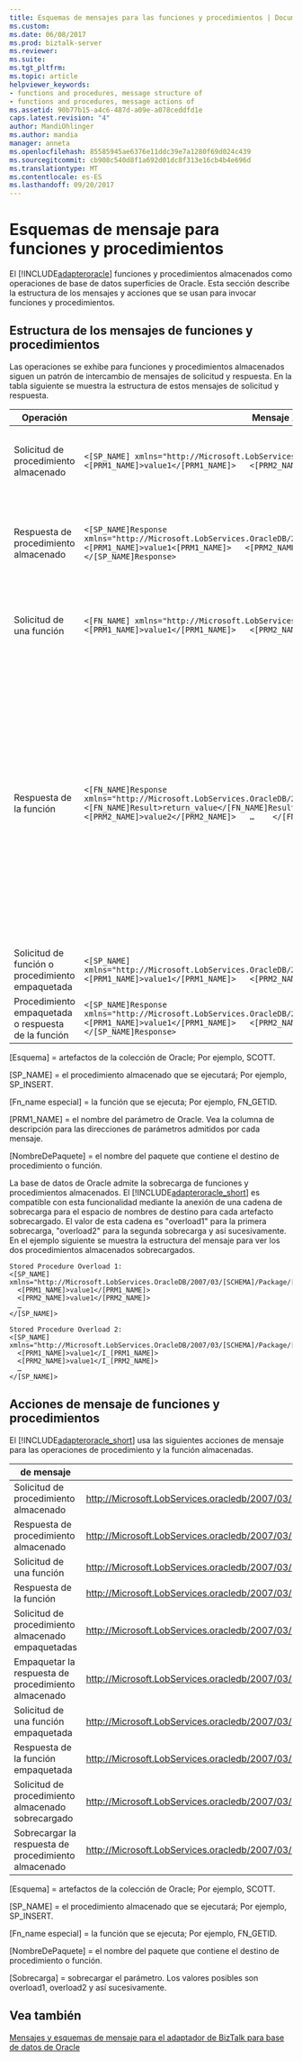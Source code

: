 ```yaml
---
title: Esquemas de mensajes para las funciones y procedimientos | Documentos de Microsoft
ms.custom: 
ms.date: 06/08/2017
ms.prod: biztalk-server
ms.reviewer: 
ms.suite: 
ms.tgt_pltfrm: 
ms.topic: article
helpviewer_keywords:
- functions and procedures, message structure of
- functions and procedures, message actions of
ms.assetid: 90b77b15-a4c6-487d-a09e-a078ceddfd1e
caps.latest.revision: "4"
author: MandiOhlinger
ms.author: mandia
manager: anneta
ms.openlocfilehash: 85585945ae6376e11ddc39e7a1280f69d024c439
ms.sourcegitcommit: cb908c540d8f1a692d01dc8f313e16cb4b4e696d
ms.translationtype: MT
ms.contentlocale: es-ES
ms.lasthandoff: 09/20/2017
---
```

# <a name="message-schemas-for-functions-and-procedures"></a>Esquemas de mensaje para funciones y procedimientos
El [!INCLUDE[adapteroracle](../../includes/adapteroracle-md.md)] funciones y procedimientos almacenados como operaciones de base de datos superficies de Oracle. Esta sección describe la estructura de los mensajes y acciones que se usan para invocar funciones y procedimientos.  
  
## <a name="message-structure-of-functions-and-procedures"></a>Estructura de los mensajes de funciones y procedimientos  
 Las operaciones se exhibe para funciones y procedimientos almacenados siguen un patrón de intercambio de mensajes de solicitud y respuesta. En la tabla siguiente se muestra la estructura de estos mensajes de solicitud y respuesta.  
  
|Operación|Mensaje XML|Description|  
|---------------|-----------------|-----------------|  
|Solicitud de procedimiento almacenado|`<[SP_NAME] xmlns="http://Microsoft.LobServices.OracleDB/2007/03/[SCHEMA]/Procedure">   <[PRM1_NAME]>value1</[PRM1_NAME]>   <[PRM2_NAME]>value2</[PRM2_NAME]>   … </[SP_NAME]>`|Admite parámetros IN de Oracle y en espera en el cuerpo del mensaje|  
|Respuesta de procedimiento almacenado|`<[SP_NAME]Response xmlns="http://Microsoft.LobServices.OracleDB/2007/03/[SCHEMA]/Procedure">   <[PRM1_NAME]>value1<[PRM1_NAME]>   <[PRM2_NAME]>value2</[PRM2_NAME]>   … </[SP_NAME]Response>`|Es compatible con los parámetros OUT de Oracle y en espera en el cuerpo del mensaje|  
|Solicitud de una función|`<[FN_NAME] xmlns="http://Microsoft.LobServices.OracleDB/2007/03/[SCHEMA]/Function">   <[PRM1_NAME]>value1</[PRM1_NAME]>   <[PRM2_NAME]>value2</[PRM2_NAME]>   … </[FN_NAME]>`|Admite parámetros IN de Oracle y en espera en el cuerpo del mensaje|  
|Respuesta de la función|`<[FN_NAME]Response xmlns="http://Microsoft.LobServices.OracleDB/2007/03/[SCHEMA]/Function">   <[FN_NAME]Result>return_value</[FN_NAME]Result>   <[PRM1_NAME]>value1</[PRM1_NAME]>   <[PRM2_NAME]>value2</[PRM2_NAME]>   …    </[FN_NAME]Response>`|Es compatible con los parámetros OUT de Oracle y en espera en el cuerpo del mensaje<br /><br /> -El valor devuelto de función se devuelve en el \<[fn_name especial] resultado > elemento. Este es el primer elemento en el mensaje de respuesta. Se trata de antes de los parámetros.|  
|Solicitud de función o procedimiento empaquetada|`<[SP_NAME] xmlns="http://Microsoft.LobServices.OracleDB/2007/03/[SCHEMA]/Package/[PACKAGE_NAME]">   <[PRM1_NAME]>value1</[PRM1_NAME]>   <[PRM2_NAME]>value2</[PRM2_NAME]>   … </[SP_NAME]>`|Igual que la función o procedimiento almacenado|  
|Procedimiento empaquetada o respuesta de la función|`<[SP_NAME]Response xmlns="http://Microsoft.LobServices.OracleDB/2007/03/[SCHEMA]/Package/[PACKAGE_NAME]">   <[PRM1_NAME]>value1</[PRM1_NAME]>   <[PRM2_NAME]>value2</[PRM2_NAME]>   … </[SP_NAME]Response>`|Igual que la función o procedimiento almacenado|  
  
 [Esquema] = artefactos de la colección de Oracle; Por ejemplo, SCOTT.  
  
 [SP_NAME] = el procedimiento almacenado que se ejecutará; Por ejemplo, SP_INSERT.  
  
 [Fn_name especial] = la función que se ejecuta; Por ejemplo, FN_GETID.  
  
 [PRM1_NAME] = el nombre del parámetro de Oracle. Vea la columna de descripción para las direcciones de parámetros admitidos por cada mensaje.  
  
 [NombreDePaquete] = el nombre del paquete que contiene el destino de procedimiento o función.  
  
 La base de datos de Oracle admite la sobrecarga de funciones y procedimientos almacenados. El [!INCLUDE[adapteroracle_short](../../includes/adapteroracle-short-md.md)] es compatible con esta funcionalidad mediante la anexión de una cadena de sobrecarga para el espacio de nombres de destino para cada artefacto sobrecargado. El valor de esta cadena es "overload1" para la primera sobrecarga, "overload2" para la segunda sobrecarga y así sucesivamente. En el ejemplo siguiente se muestra la estructura del mensaje para ver los dos procedimientos almacenados sobrecargados.  
  
```  
Stored Procedure Overload 1:  
<[SP_NAME] xmlns="http://Microsoft.LobServices.OracleDB/2007/03/[SCHEMA]/Package/[PACKAGE_NAME]/[SP_NAME]/overload1">    
  <[PRM1_NAME]>value1</[PRM1_NAME]>  
  <[PRM2_NAME]>value1</[PRM2_NAME]>  
  …  
</[SP_NAME]>  
  
Stored Procedure Overload 2:  
<[SP_NAME] xmlns="http://Microsoft.LobServices.OracleDB/2007/03/[SCHEMA]/Package/[PACKAGE_NAME]/[SP_NAME]/overload2">    
  <[PRM1_NAME]>value1</I_[PRM1_NAME]>  
  <[PRM2_NAME]>value1</I_[PRM2_NAME]>  
  …  
</[SP_NAME]>  
```  
  
## <a name="message-actions-of-functions-and-procedures"></a>Acciones de mensaje de funciones y procedimientos  
 El [!INCLUDE[adapteroracle_short](../../includes/adapteroracle-short-md.md)] usa las siguientes acciones de mensaje para las operaciones de procedimiento y la función almacenadas.  
  
|de mensaje|Acción|Ejemplo|  
|-------------|------------|-------------|  
|Solicitud de procedimiento almacenado|http://Microsoft.LobServices.oracledb/2007/03/[esquema]/Procedure/[SP_NAME]|http://Microsoft.LobServices.oracledb/2007/03/Scott/Procedure/SP_INSERT|  
|Respuesta de procedimiento almacenado|http://Microsoft.LobServices.oracledb/2007/03/[esquema]/Procedure/[SP_NAME]/respuesta|http://Microsoft.LobServices.oracledb/2007/03/Scott/Procedure/SP_INSERT/Response|  
|Solicitud de una función|http://Microsoft.LobServices.oracledb/2007/03/[esquema]/Function/[fn_nameespecial]|http://Microsoft.LobServices.oracledb/2007/03/Scott/Function/FN_GETID|  
|Respuesta de la función|http://Microsoft.LobServices.oracledb/2007/03/[esquema]/Function/[fn_nameespecial]/respuesta|http://Microsoft.LobServices.oracledb/2007/03/Scott/Function/FN_GETID/Response|  
|Solicitud de procedimiento almacenado empaquetadas|http://Microsoft.LobServices.oracledb/2007/03/[esquema]/Package/[nombreDePaquete]/[SP_NAME]|http://Microsoft.LobServices.oracledb/2007/03/Scott/Package/Customer/SP_INSERT|  
|Empaquetar la respuesta de procedimiento almacenado|http://Microsoft.LobServices.oracledb/2007/03/[esquema]/Package/[nombreDePaquete]/[SP_NAME]/respuesta|http://Microsoft.LobServices.oracledb/2007/03/Scott/Package/Customer/SP_INSERT/Response|  
|Solicitud de una función empaquetada|http://Microsoft.LobServices.oracledb/2007/03/[esquema]/Package/[nombreDePaquete]/[fn_nameespecial]|http://Microsoft.LobServices.oracledb/2007/03/Scott/Package/Customer/FN_GETID|  
|Respuesta de la función empaquetada|http://Microsoft.LobServices.oracledb/2007/03/[esquema]/Package/[nombreDePaquete]/[fn_nameespecial]/respuesta|http://Microsoft.LobServices.oracledb/2007/03/Scott/Package/Customer/FN_GETID/Response|  
|Solicitud de procedimiento almacenado sobrecargado|http://Microsoft.LobServices.oracledb/2007/03/[esquema]/Procedure/[SP_NAME]/[sobrecarga]|http://Microsoft.LobServices.oracledb/2007/03/Scott/Procedure/SP_INSERT/overload1|  
|Sobrecargar la respuesta de procedimiento almacenado|http://Microsoft.LobServices.oracledb/2007/03/[esquema]/Procedure/[SP_NAME]/[sobrecarga]/respuesta|http://Microsoft.LobServices.oracledb/2007/03/Scott/Procedure/SP_INSERT/overload1/Response|  
  
 [Esquema] = artefactos de la colección de Oracle; Por ejemplo, SCOTT.  
  
 [SP_NAME] = el procedimiento almacenado que se ejecutará; Por ejemplo, SP_INSERT.  
  
 [Fn_name especial] = la función que se ejecuta; Por ejemplo, FN_GETID.  
  
 [NombreDePaquete] = el nombre del paquete que contiene el destino de procedimiento o función.  
  
 [Sobrecarga] = sobrecargar el parámetro. Los valores posibles son overload1, overload2 y así sucesivamente.  
  
## <a name="see-also"></a>Vea también  
 [Mensajes y esquemas de mensaje para el adaptador de BizTalk para base de datos de Oracle](../../adapters-and-accelerators/adapter-oracle-database/messages-and-message-schemas-for-biztalk-adapter-for-oracle-database.md)